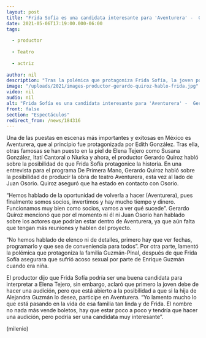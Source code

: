 ```yaml
---
layout: post
title: "Frida Sofía es una candidata interesante para 'Aventurera' -  Gerardo Quiroz"
date: 2021-05-06T17:19:00.000-06:00
tags:
  
  - productor
  
  - Teatro
  
  - actriz
  
author: nil
description: "Tras la polémica que protagoniza Frida Sofía, la joven podría tener una propuesta para ser la nueva Aventurera. "
image: "/uploads/2021/images-productor-gerardo-quiroz-hablo-frida.jpg"
video: nil
audio: nil
alt: "Frida Sofía es una candidata interesante para 'Aventurera' -  Gerardo Quiroz"
front: false
section: "Espectáculos"
redirect_from: /news/184316
---
```


Una de las puestas en escenas más importantes y exitosas en México es Aventurera, que al principio fue protagonizada por Edith González. Tras ella, otras famosas se han puesto en la piel de Elena Tejero como Susana González, Itatí Cantoral o Niurka y ahora, el productor Gerardo Quiroz habló sobre la posibilidad de que Frida Sofía protagonice la historia. En una entrevista para el programa De Primera Mano, Gerardo Quiroz habló sobre la posibilidad de producir la obra de teatro Aventurera, esta vez al lado de Juan Osorio. Quiroz aseguró que ha estado en contacto con Osorio. 

“Hemos hablado de la oportunidad de volverla a hacer (Aventurera), pues finalmente somos socios, invertimos y hay mucho tiempo y dinero. Funcionamos muy bien como socios, vamos a ver qué sucede”. Gerardo Quiroz mencionó que por el momento ni él ni Juan Osorio han hablado sobre los actores que podrían estar dentro de Aventurera, ya que aún falta que tengan más reuniones y hablen del proyecto. 

“No hemos hablado de elenco ni de detalles, primero hay que ver fechas, programarlo y que sea de conveniencia para todos”. Por otra parte, lamentó la polémica que protagoniza la familia Guzmán-Pinal, después de que Frida Sofía asegurara que sufrió acoso sexual por parte de Enrique Guzmán cuando era niña. 

El productor dijo que Frida Sofía podría ser una buena candidata para interpretar a Elena Tejero, sin embargo, aclaró que primero la joven debe de hacer una audición, pero que está abierto a la posibilidad a que si la hija de Alejandra Guzmán lo desea, participe en Aventurera. “Yo lamento mucho lo que está pasando en la vida de esa familia tan linda y de Frida. El nombre no nada más vende boletos, hay que estar poco a poco y tendría que hacer una audición, pero podría ser una candidata muy interesante”. 

(milenio)